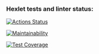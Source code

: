 ### Hexlet tests and linter status:
[![Actions Status](https://github.com/slavanr45/python-project-49/workflows/hexlet-check/badge.svg)](https://github.com/slavanr45/python-project-49/actions)

[![Maintainability](https://api.codeclimate.com/v1/badges/b1503dc655d159cdcee2/maintainability)](https://codeclimate.com/github/slavanr45/python-project-49/maintainability)

[![Test Coverage](https://api.codeclimate.com/v1/badges/b1503dc655d159cdcee2/test_coverage)](https://codeclimate.com/github/slavanr45/python-project-49/test_coverage)
